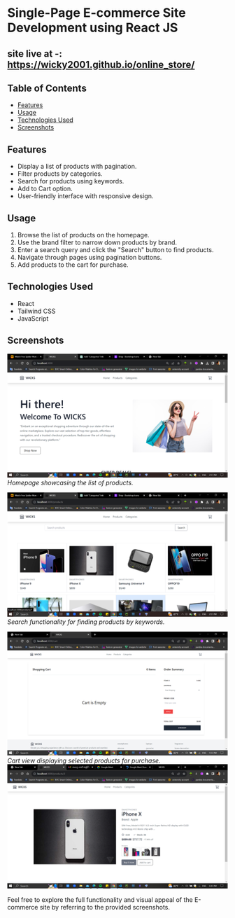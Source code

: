 # Single-Page E-commerce Site Development using React JS

## site live at -: https://wicky2001.github.io/online_store/

## Table of Contents

- [Features](#features)
- [Usage](#usage)
- [Technologies Used](#technologies-used)
- [Screenshots](#screenshots)

## Features

- Display a list of products with pagination.
- Filter products by categories.
- Search for products using keywords.
- Add to Cart option.
- User-friendly interface with responsive design.

## Usage

1. Browse the list of products on the homepage.
2. Use the brand filter to narrow down products by brand.
3. Enter a search query and click the "Search" button to find products.
4. Navigate through pages using pagination buttons.
5. Add products to the cart for purchase.

## Technologies Used

- React
- Tailwind CSS
- JavaScript

## Screenshots

![Homepage](./overview/1.png)
_Homepage showcasing the list of products._

![Search Functionality](./overview/5.png)
_Search functionality for finding products by keywords._

![Cart](./overview/cart.png)
_Cart view displaying selected products for purchase._
![product](./overview/product.png)

Feel free to explore the full functionality and visual appeal of the E-commerce site by referring to the provided screenshots.
